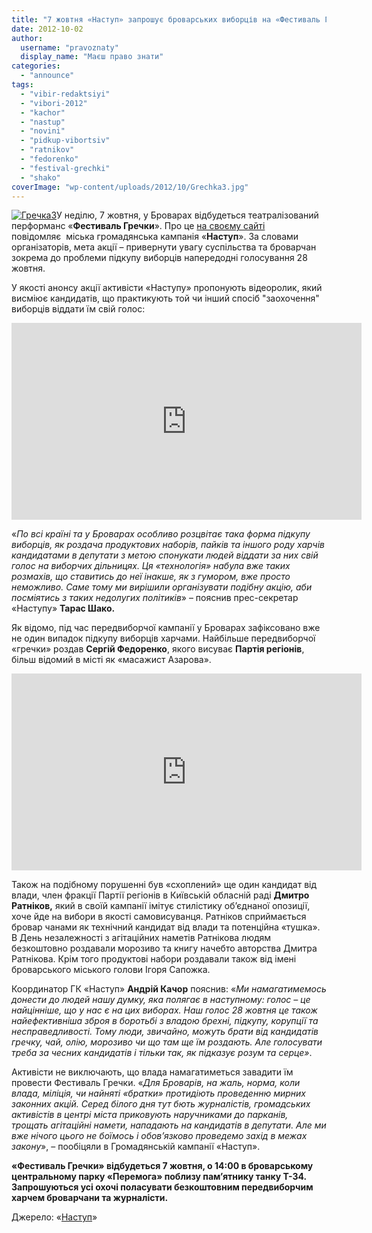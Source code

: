 ```yaml
---
title: "7 жовтня «Наступ» запрошує броварських виборців на «Фестиваль Гречки» - ВІДЕО"
date: 2012-10-02
author: 
  username: "pravoznaty"
  display_name: "Маєш право знати"
categories: 
  - "announce"
tags: 
  - "vibir-redaktsiyi"
  - "vibori-2012"
  - "kachor"
  - "nastup"
  - "novini"
  - "pidkup-vibortsiv"
  - "ratnikov"
  - "fedorenko"
  - "festival-grechki"
  - "shako"
coverImage: "wp-content/uploads/2012/10/Grechka3.jpg"
---
```


[![](https://mpz.brovary.org/wp-content/uploads/2012/10/Grechka3.jpg "Гречка3")](https://mpz.brovary.org/wp-content/uploads/2012/10/Grechka3.jpg)У неділю, 7 жовтня, у Броварах відбудеться театралізований перформанс «**Фестиваль Гречки**». Про це [на своєму сайті](https://www.nastup.info/?p=293#more-293) повідомляє  міська громадянська кампанія «**Наступ**». За словами організаторів, мета акції – привернути увагу суспільства та броварчан зокрема до проблеми підкупу виборців напередодні голосування 28 жовтня.

У якості анонсу акції активісти «Наступу» пропонують відеоролик, який висміює кандидатів, що практикують той чи інший спосіб "заохочення" виборців віддати їм свій голос:

<iframe src="https://www.youtube.com/embed/j5LrudzbPs0" frameborder="0" width="560" height="315"></iframe>

«_По всі країні та у Броварах особливо розцвітає така форма підкупу виборців, як роздача продуктових наборів, пайків та іншого роду харчів кандидатами в депутати з метою спонукати людей віддати за них свій голос на виборчих дільницях. Ця «технологія» набула вже таких розмахів, що ставитись до неї інакше, як з гумором, вже просто неможливо. Саме тому ми вирішили організувати подібну акцію, аби посміятись з таких недолугих політиків_» – пояснив прес-секретар «Наступу» **Тарас Шако.**

Як відомо, під час передвиборчої кампанії у Броварах зафіксовано вже не один випадок підкупу виборців харчами. Найбільше передвиборчої «гречки» роздав **Сергій Федоренко**, якого висуває **Партія регіонів**, більш відомий в місті як «масажист Азарова».

<iframe src="https://www.youtube.com/embed/e7DkNDKLqO0" frameborder="0" width="560" height="315"></iframe>

Також на подібному порушенні був «схоплений» ще один кандидат від влади, член фракції Партії регіонів в Київській обласній раді **Дмитро Ратніков,** який в своїй кампанії імітує стилістику об’єднаної опозиції, хоче йде на вибори в якості самовисуванця. Ратніков сприймається бровар чанами як технічний кандидат від влади та потенційна «тушка». В День незалежності з агітаційних наметів Ратнікова людям безкоштовно роздавали морозиво та книгу начебто авторства Дмитра Ратнікова. Крім того продуктові набори роздавали також від імені броварського міського голови Ігоря Сапожка.

Координатор ГК «Наступ» **Андрій Качор** пояснив: «_Ми намагатимемось донести до людей нашу думку, яка полягає в наступному: голос – це найцінніше, що у нас є на цих виборах. Наш голос 28 жовтня це також найефективніша зброя в боротьбі з владою брехні, підкупу, корупції та несправедливості. Тому люди, звичайно, можуть брати від кандидатів гречку, чай, олію, морозиво чи що там ще їм роздають. Але голосувати треба за чесних кандидатів і тільки так, як підказує розум та серце»_.

Активісти не виключають, що влада намагатиметься завадити їм провести Фестиваль Гречки. «_Для Броварів, на жаль, норма, коли влада, міліція, чи найняті «братки» протидіють проведенню мирних законних акцій. Серед білого дня тут бють журналістів, громадських активістів в центрі міста приковують наручниками до парканів, трощать агітаційні намети, нападають на кандидатів в депутати. Але ми вже нічого цього не боїмось і обов’язково проведемо захід в межах закону_», – пообіцяли в Громадянській кампанії «Наступ».

**«Фестиваль Гречки» відбудеться 7 жовтня, о 14:00 в броварському центральному парку «Перемога» поблизу пам’ятнику танку Т-34. Запрошуються усі охочі поласувати безкоштовним передвиборчим харчем броварчани та журналісти.**

Джерело: «[Наступ](https://www.nastup.info/?p=293#more-293)»
